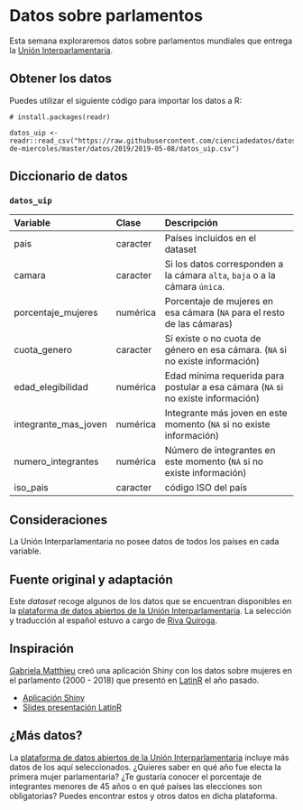 # Datos sobre parlamentos

Esta semana exploraremos datos sobre parlamentos mundiales que entrega la [Unión Interparlamentaria](https://www.ipu.org/).

## Obtener los datos

Puedes utilizar el siguiente código para importar los datos a R:

```
# install.packages(readr)

datos_uip <- readr::read_csv("https://raw.githubusercontent.com/cienciadedatos/datos-de-miercoles/master/datos/2019/2019-05-08/datos_uip.csv")

```

## Diccionario de datos


### `datos_uip`

|Variable       |Clase               |Descripción |
|:--------------|:-------------------|:-----------|
|pais           |caracter              | Países incluidos en el dataset |
|camara      |caracter            | Si los datos corresponden a la cámara `alta`, `baja` o a la cámara `única`.  |
|porcentaje_mujeres        |numérica            | Porcentaje de mujeres en esa cámara (`NA` para el resto de las cámaras)|
|cuota_genero | caracter | Si existe o no cuota de género en esa cámara. (`NA` si no existe información) |
|edad_elegibilidad | numérica | Edad mínima requerida para postular a esa cámara (`NA` si no existe información)
| integrante_mas_joven | numérica | Integrante más joven en este momento (`NA` si no existe información)
| numero_integrantes | numérica | Número de integrantes en este momento (`NA` si no existe información)
| iso_pais | caracter | código ISO del país

## Consideraciones

La Unión Interparlamentaria no posee datos de todos los países en cada variable.


## Fuente original y adaptación

Este _dataset_ recoge algunos de los datos que se encuentran disponibles en la [plataforma de datos abiertos de la Unión Interparlamentaria](https://data.ipu.org/home). La selección y traducción al español estuvo a cargo de [Riva Quiroga](https://twitter.com/rivaquiroga).

## Inspiración

[Gabriela Matthieu](https://twitter.com/calcita13) creó una aplicación Shiny con los datos sobre mujeres en el parlamento (2000 - 2018) que presentó en [LatinR](latin-r.com) el año pasado.

* [Aplicación Shiny](https://calcita.shinyapps.io/women_in_politics)
* [Slides presentación LatinR](https://gitlab.com/calcita/Presenta_mep/blob/master/Presenta_mep.pdf)


## ¿Más datos?
La [plataforma de datos abiertos de la Unión Interparlamentaria](https://data.ipu.org/home) incluye más datos de los aquí seleccionados. ¿Quieres saber en qué año fue electa la primera mujer parlamentaria? ¿Te gustaría conocer el porcentaje de integrantes menores de 45 años o en qué países las elecciones son obligatorias? Puedes encontrar estos y otros datos en dicha plataforma.

